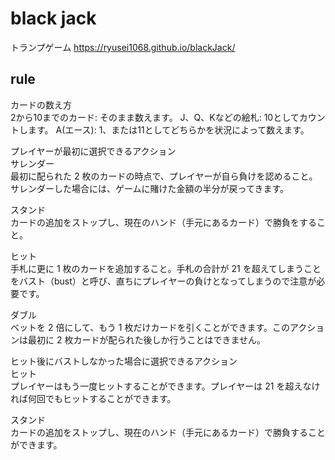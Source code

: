 # black jack
トランプゲーム
<https://ryusei1068.github.io/blackJack/>


## rule
カードの数え方  
2から10までのカード: そのまま数えます。
J、Q、Kなどの絵札: 10としてカウントします。
A(エース): 1、または11としてどちらかを状況によって数えます。
  
プレイヤーが最初に選択できるアクション  
サレンダー  
最初に配られた 2 枚のカードの時点で、プレイヤーが自ら負けを認めること。サレンダーした場合には、ゲームに賭けた金額の半分が戻ってきます。  

スタンド  
カードの追加をストップし、現在のハンド（手元にあるカード）で勝負をすること。  

ヒット  
手札に更に 1 枚のカードを追加すること。手札の合計が 21 を超えてしまうことをバスト（bust）と呼び、直ちにプレイヤーの負けとなってしまうので注意が必要です。  

ダブル  
ベットを 2 倍にして、もう 1 枚だけカードを引くことができます。このアクションは最初に 2 枚カードが配られた後しか行うことはできません。  

ヒット後にバストしなかった場合に選択できるアクション  
ヒット  
プレイヤーはもう一度ヒットすることができます。プレイヤーは 21 を超えなければ何回でもヒットすることができます。  

スタンド  
カードの追加をストップし、現在のハンド（手元にあるカード）で勝負することができます。  
